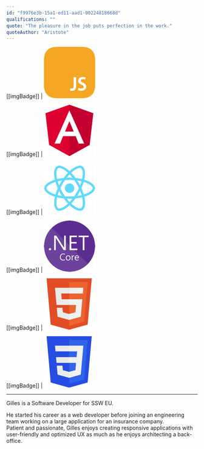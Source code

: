 ```yaml
---
id: "f9976e3b-15a1-ed11-aad1-00224818668d"
qualifications: ""
quote: "The pleasure in the job puts perfection in the work."
quoteAuthor: "Aristote"
---
```


[[imgBadge]]
| ![developer-js.png](../badges/Developer-js.png)

[[imgBadge]]
| ![angular.png](../badges/Developer-angular.png)

[[imgBadge]]
| ![developer-react.png](../badges/Developer-react.png)

[[imgBadge]]
| ![dotnet-core.png](../badges/Developer-dotnet-core.png)

[[imgBadge]]
| ![designer-web-html5.png](../badges/Designer-web-html5.png)

[[imgBadge]]
| ![designer-web-css3.png](../badges/Designer-web-css3.png)

---

Gilles is a Software Developer for SSW EU.  
  
He started his career as a web developer before joining an engineering team working on a large application for an insurance company.   
Patient and passionate, Gilles enjoys creating responsive applications with user-friendly and optimized UX as much as he enjoys architecting a back-office.